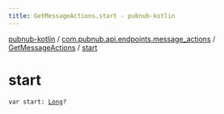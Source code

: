 ```yaml
---
title: GetMessageActions.start - pubnub-kotlin
---
```


[pubnub-kotlin](../../index.html) / [com.pubnub.api.endpoints.message_actions](../index.html) / [GetMessageActions](index.html) / [start](./start.html)

# start

`var start: `[`Long`](https://kotlinlang.org/api/latest/jvm/stdlib/kotlin/-long/index.html)`?`